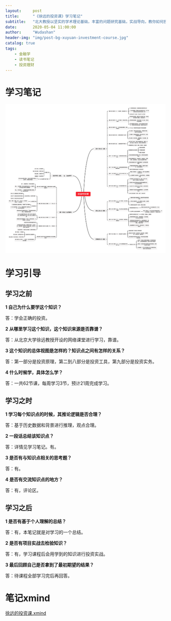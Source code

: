 ```yaml
---
layout:     post
title:      "《徐远的投资课》学习笔记"
subtitle:   "北大教授以坚实的学术理论基础，丰富的问题研究基础，实战导向，教你如何投资"
date:       2020-05-04 11:00:00
author:     "Wudashan"
header-img: "img/post-bg-xuyuan-investment-course.jpg"
catalog: true
tags:
    - 金融学
    - 读书笔记
    - 投资理财
---
```


# 学习笔记

![](https://raw.githubusercontent.com/wudashan/blog-picture/master/xuyuan-investment-course/%E5%BE%90%E8%BF%9C%E7%9A%84%E6%8A%95%E8%B5%84%E8%AF%BE.png)

# 学习引导

## 学习之前

**1 自己为什么要学这个知识？**

答：学会正确的投资。

**2 从哪里学习这个知识，这个知识来源是否靠谱？**

答：从北京大学徐远教授开设的网络课堂进行学习，靠谱。

**3 这个知识的总体视图是怎样的？知识点之间有怎样的关系？**

答：第一部分是投资原理，第二到八部分是投资工具，第九部分是投资实务。

**4 什么时候学，具体怎么学？**

答：一共62节课，每周学习3节，预计21周完成学习。

## 学习之时

**1 学习每个知识点的时候，其推论逻辑是否合理？**

答：基于历史数据和背景进行推理，观点合理。

**2 一段话总结该知识点？**

答：详情见学习笔记。有。

**3 是否有与知识点相关的思考题？**

答：有。

**4 是否有交流知识点的地方？**

答：有，评论区。

## 学习之后

**1 是否有基于个人理解的总结？**

答：有，本笔记就是对学习的一个总结。

**2 是否有项目实战去检验知识？**

答：有，学习课程后会用学到的知识进行投资实战。

**3 最后回顾自己是否拿到了最初期望的结果？**

答：待课程全部学习完后再回答。

# 笔记xmind

[徐远的投资课.xmind](https://github.com/wudashan/blog-picture/blob/master/xuyuan-investment-course/%E5%BE%90%E8%BF%9C%E7%9A%84%E6%8A%95%E8%B5%84%E8%AF%BE.xmind?raw=true)
